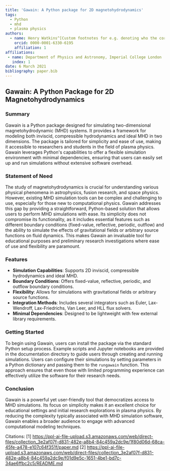 ```yaml
---
title: 'Gawain: A Python package for 2D magnetohydrodynamics'
tags:
  - Python
  - mhd
  - plasma physics
authors:
  - name: Henry Watkins^[Custom footnotes for e.g. denoting who the corresponding author is can be included like this.]
    orcid: 0000-0001-6330-6195
    affiliation: 1
affiliations:
 - name: Department of Physics and Astronomy, Imperial College London
   index: 1
date: 6 March 2021
bibliography: paper.bib
---
```


## Gawain: A Python Package for 2D Magnetohydrodynamics

### Summary

Gawain is a Python package designed for simulating two-dimensional magnetohydrodynamic (MHD) systems. It provides a framework for modeling both inviscid, compressible hydrodynamics and ideal MHD in two dimensions. The package is tailored for simplicity and ease of use, making it accessible to researchers and students in the field of plasma physics. Gawain leverages Python's capabilities to offer a flexible simulation environment with minimal dependencies, ensuring that users can easily set up and run simulations without extensive software overhead.

### Statement of Need

The study of magnetohydrodynamics is crucial for understanding various physical phenomena in astrophysics, fusion research, and space physics. However, existing MHD simulation tools can be complex and challenging to use, especially for those new to computational physics. Gawain addresses this gap by providing a straightforward, Python-based solution that allows users to perform MHD simulations with ease. Its simplicity does not compromise its functionality, as it includes essential features such as different boundary conditions (fixed-value, reflective, periodic, outflow) and the ability to simulate the effects of gravitational fields or arbitrary source functions on fluid dynamics. This makes Gawain an invaluable tool for educational purposes and preliminary research investigations where ease of use and flexibility are paramount.

### Features

- **Simulation Capabilities**: Supports 2D inviscid, compressible hydrodynamics and ideal MHD.
- **Boundary Conditions**: Offers fixed-value, reflective, periodic, and outflow boundary conditions.
- **Flexibility**: Allows for simulations with gravitational fields or arbitrary source functions.
- **Integration Methods**: Includes several integrators such as Euler, Lax-Wendroff, Lax-Friedrichs, Van Leer, and HLL flux solvers.
- **Minimal Dependencies**: Designed to be lightweight with few external library requirements.

### Getting Started

To begin using Gawain, users can install the package via the standard Python setup process. Example scripts and Jupyter notebooks are provided in the documentation directory to guide users through creating and running simulations. Users can configure their simulations by setting parameters in a Python dictionary and passing them to the `rungawain` function. This approach ensures that even those with limited programming experience can effectively utilize the software for their research needs.

### Conclusion

Gawain is a powerful yet user-friendly tool that democratizes access to MHD simulations. Its focus on simplicity makes it an excellent choice for educational settings and initial research explorations in plasma physics. By reducing the complexity typically associated with MHD simulation software, Gawain enables a broader audience to engage with advanced computational modeling techniques.

Citations:
[1] https://ppl-ai-file-upload.s3.amazonaws.com/web/direct-files/collection_3e2af07f-d831-482e-a8b4-84c459a2dc9e/1f80d06d-68ca-45fe-a478-e107c64f351f/paper.md
[2] https://ppl-ai-file-upload.s3.amazonaws.com/web/direct-files/collection_3e2af07f-d831-482e-a8b4-84c459a2dc9e/f01d9e5c-1651-4be1-bd7c-34ae6ffbc2c5/README.md